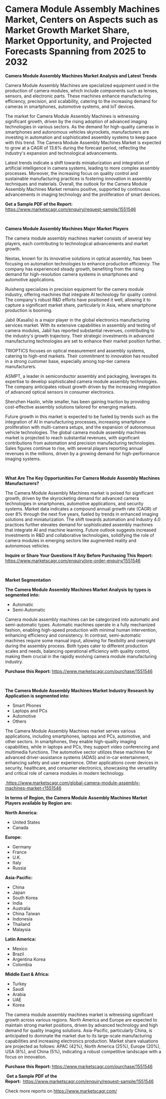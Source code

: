 <p><h1>Camera Module Assembly Machines Market, Centers on Aspects such as Market Growth Market Share, Market Opportunity, and Projected Forecasts Spanning from 2025 to 2032</h1></p><p><strong>Camera Module Assembly Machines Market Analysis and Latest Trends</strong></p>
<p><p>Camera Module Assembly Machines are specialized equipment used in the production of camera modules, which include components such as lenses, sensors, and electronic parts. These machines enhance manufacturing efficiency, precision, and scalability, catering to the increasing demand for cameras in smartphones, automotive systems, and IoT devices. </p><p>The market for Camera Module Assembly Machines is witnessing significant growth, driven by the rising adoption of advanced imaging technologies in various sectors. As the demand for high-quality cameras in smartphones and autonomous vehicles skyrockets, manufacturers are investing in automation and sophisticated assembly systems to keep pace with this trend. The Camera Module Assembly Machines Market is expected to grow at a CAGR of 13.6% during the forecast period, reflecting the industry's expansion and technological advancements. </p><p>Latest trends indicate a shift towards miniaturization and integration of artificial intelligence in camera systems, leading to more complex assembly processes. Moreover, the increasing focus on quality control and sustainable manufacturing practices is fostering innovation in assembly techniques and materials. Overall, the outlook for the Camera Module Assembly Machines Market remains positive, supported by continuous advancements in imaging technology and the proliferation of smart devices.</p></p>
<p><strong>Get a Sample PDF of the Report:&nbsp;</strong> <a href="https://www.marketscagr.com/enquiry/request-sample/1551546?utm_campaign=3166&utm_medium=2&utm_source=Github&utm_content=ia&utm_term=11042025&utm_id=camera-module-assembly-machines">https://www.marketscagr.com/enquiry/request-sample/1551546</a></p>
<p>&nbsp;</p>
<p><strong>Camera Module Assembly Machines Major Market Players</strong></p>
<p><p>The camera module assembly machines market consists of several key players, each contributing to technological advancements and market growth. </p><p>Nextas, known for its innovative solutions in optical assembly, has been focusing on automation technologies to enhance production efficiency. The company has experienced steady growth, benefiting from the rising demand for high-resolution camera systems in smartphones and automotive applications.</p><p>Ruisheng specializes in precision equipment for the camera module industry, offering machines that integrate AI technology for quality control. The company's robust R&D efforts have positioned it well, allowing it to capture a significant market share, particularly in Asia, where smartphone production is booming.</p><p>Jabil (Kasalis) is a major player in the global electronics manufacturing services market. With its extensive capabilities in assembly and testing of camera modules, Jabil has reported substantial revenues, contributing to the industry's growth trajectory. Their strategic investments in advanced manufacturing technologies are set to enhance their market position further.</p><p>TRIOPTICS focuses on optical measurement and assembly systems, catering to high-end markets. Their commitment to innovation has resulted in a strong customer base, especially among top-tier camera manufacturers.</p><p>ASMPT, a leader in semiconductor assembly and packaging, leverages its expertise to develop sophisticated camera module assembly technologies. The company anticipates robust growth driven by the increasing integration of advanced optical sensors in consumer electronics.</p><p>Shenzhen Haolin, while smaller, has been gaining traction by providing cost-effective assembly solutions tailored for emerging markets.</p><p>Future growth in this market is expected to be fueled by trends such as the integration of AI in manufacturing processes, increasing smartphone proliferation with multi-camera setups, and the expansion of autonomous vehicle technologies. The global camera module assembly machines market is projected to reach substantial revenues, with significant contributions from automation and precision manufacturing technologies. Sales figures continue to rise, with several players reporting annual revenues in the millions, driven by a growing demand for high-performance imaging systems.</p></p>
<p>&nbsp;</p>
<p><strong>What Are The Key Opportunities For Camera Module Assembly Machines Manufacturers?</strong></p>
<p><p>The Camera Module Assembly Machines market is poised for significant growth, driven by the skyrocketing demand for advanced camera technologies in smartphones, automotive applications, and security systems. Market data indicates a compound annual growth rate (CAGR) of over 8% through the next five years, fueled by trends in enhanced imaging solutions and miniaturization. The shift towards automation and Industry 4.0 practices further elevates demand for sophisticated assembly machines that integrate AI and machine learning. Future outlook suggests increased investments in R&D and collaborative technologies, solidifying the role of camera modules in emerging sectors like augmented reality and autonomous vehicles.</p></p>
<p><strong>Inquire or Share Your Questions If Any Before Purchasing This Report:</strong> <a href="https://www.marketscagr.com/enquiry/pre-order-enquiry/1551546?utm_campaign=3166&utm_medium=2&utm_source=Github&utm_content=ia&utm_term=11042025&utm_id=camera-module-assembly-machines">https://www.marketscagr.com/enquiry/pre-order-enquiry/1551546</a></p>
<p>&nbsp;</p>
<p><strong>Market Segmentation</strong></p>
<p><strong>The Camera Module Assembly Machines Market Analysis by types is segmented into:</strong></p>
<p><ul><li>Automatic</li><li>Semi-Automatic</li></ul></p>
<p><p>Camera module assembly machines can be categorized into automatic and semi-automatic types. Automatic machines operate in a fully mechanized fashion, enabling high-speed production with minimal human intervention, enhancing efficiency and consistency. In contrast, semi-automatic machines require some manual input, allowing for flexibility and oversight during the assembly process. Both types cater to different production scales and needs, balancing operational efficiency with quality control, making them crucial in the rapidly evolving camera module manufacturing industry.</p></p>
<p><strong>Purchase this Report:&nbsp;</strong><a href="https://www.marketscagr.com/purchase/1551546?utm_campaign=3166&utm_medium=2&utm_source=Github&utm_content=ia&utm_term=11042025&utm_id=camera-module-assembly-machines">https://www.marketscagr.com/purchase/1551546</a></p>
<p>&nbsp;</p>
<p><strong>The Camera Module Assembly Machines Market Industry Research by Application is segmented into:</strong></p>
<p><ul><li>Smart Phones</li><li>Laptops and PCs</li><li>Automotive</li><li>Others</li></ul></p>
<p><p>The Camera Module Assembly Machines market serves various applications, including smartphones, laptops and PCs, automotive, and other sectors. In smartphones, they enable high-quality imaging capabilities, while in laptops and PCs, they support video conferencing and multimedia functions. The automotive sector utilizes these machines for advanced driver-assistance systems (ADAS) and in-car entertainment, enhancing safety and user experience. Other applications cover devices in security, healthcare, and consumer electronics, showcasing the versatility and critical role of camera modules in modern technology.</p></p>
<p><a href="https://www.marketscagr.com/global-camera-module-assembly-machines-market-r1551546?utm_campaign=3166&utm_medium=2&utm_source=Github&utm_content=ia&utm_term=11042025&utm_id=camera-module-assembly-machines">&nbsp;https://www.marketscagr.com/global-camera-module-assembly-machines-market-r1551546</a></p>
<p><strong>In terms of Region, the Camera Module Assembly Machines Market Players available by Region are:</strong></p>
<p>
    <p> <strong> North America: </strong>
        <ul>
            <li>United States</li>
            <li>Canada</li>
        </ul>
        </p> 
    <p> <strong> Europe: </strong>
        <ul>
            <li>Germany</li>
            <li>France</li>
            <li>U.K.</li>
            <li>Italy</li>
            <li>Russia</li>
        </ul>
        </p> 
    <p> <strong> Asia-Pacific: </strong>
        <ul>
            <li>China</li>
            <li>Japan</li>
            <li>South Korea</li>
            <li>India</li>
            <li>Australia</li>
            <li>China Taiwan</li>
            <li>Indonesia</li>
            <li>Thailand</li>
            <li>Malaysia</li>
        </ul>
        </p> 
    <p> <strong> Latin America: </strong>
        <ul>
            <li>Mexico</li>
            <li>Brazil</li>
            <li>Argentina Korea</li>
            <li>Colombia</li>
        </ul>
        </p> 
    <p> <strong> Middle East & Africa: </strong>
        <ul>
            <li>Turkey</li>
            <li>Saudi</li>
            <li>Arabia</li>
            <li>UAE</li>
            <li>Korea</li>
        </ul>
    </p>
    </p>
<p><p>The camera module assembly machines market is witnessing significant growth across various regions. North America and Europe are expected to maintain strong market positions, driven by advanced technology and high demand for quality imaging solutions. Asia-Pacific, particularly China, is anticipated to dominate the market due to its large-scale manufacturing capabilities and increasing electronics production. Market share valuations are projected as follows: APAC (42%), North America (25%), Europe (20%), USA (8%), and China (5%), indicating a robust competitive landscape with a focus on innovation.</p></p>
<p><strong>Purchase this Report: </strong><a href="https://www.marketscagr.com/purchase/1551546?utm_campaign=3166&utm_medium=2&utm_source=Github&utm_content=ia&utm_term=11042025&utm_id=camera-module-assembly-machines">https://www.marketscagr.com/purchase/1551546</a></p>
<p>&nbsp;<strong>Get a Sample PDF of the Report:&nbsp;&nbsp;</strong><a href="https://www.marketscagr.com/enquiry/request-sample/1551546?utm_campaign=3166&utm_medium=2&utm_source=Github&utm_content=ia&utm_term=11042025&utm_id=camera-module-assembly-machines">https://www.marketscagr.com/enquiry/request-sample/1551546</a></p>
<p><strong></strong></p>
<p>Check more reports on <a href="https://www.marketscagr.com/?utm_campaign=3166&utm_medium=2&utm_source=Github&utm_content=ia&utm_term=11042025&utm_id=camera-module-assembly-machines">https://www.marketscagr.com/</a></p>